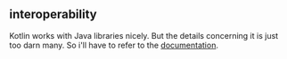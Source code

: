 interoperability
----------------
Kotlin works with Java libraries nicely. But the details concerning it is just too darn many.
So i'll have to refer to the [documentation](https://kotlinlang.org/docs/reference/java-interop.html).
